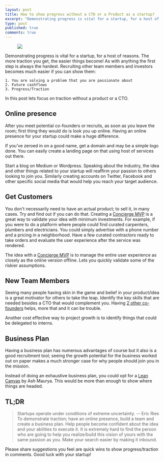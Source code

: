 ```yaml
---
layout: post
title: How to show progress without a CTO or a Product as a startup?
excerpt: "Demonstrating progress is vital for a startup, for a host of reasons. The more traction you get, the easier things become!"
type: post
published: true
comments: true
---
```


<figure>
	<img src="https://upload.wikimedia.org/wikipedia/commons/3/32/Roue_primitive.png">
</figure>

Demonstrating progress is vital for a startup, for a host of reasons. The more traction you get, the easier things become! 
As with anything the first step is always the hardest. Recruiting other team members and investors becomes much easier if you can show
them:

    1. You are solving a problem that you are passionate about
    2. Future cashflows
    3. Progress/Traction

In this post lets focus on traction without a product or a CTO.

## Online presence

After you meet potential co-founders or recruits, as soon as you leave the room; first thing they would do is look you up online. 
Having an online presence for your startup could make a huge difference.

If you've zeroed in on a good name, get a domain and may be a simple logo done. You can easily create a landing page on 
that using host of services out there. 

Start a blog on Medium or Wordpress. Speaking about the industry, the idea and other things related to your startup will
reaffirm your passion to others looking to join you. Similarly creating accounts on Twitter, Facebook and other specific
social media that would help you reach your target audience.

## Get Customers
You don't necessarily need to have an actual product; to sell it, in many cases. Try and find out if you can do that. Creating 
a <a href="" title="Concierge MVP" target="_blank">Concierge MVP</a> is a great way to validate your idea with minimum investments. For 
example, if you were to do a platform where people could find curated carpenters, plumbers and electricians. You could simply 
advertise with a phone number and a pricing in a neighborhood. Have a few curated contractors ready to take orders 
and evaluate the user experience after the service was rendered. 

The idea with a <a href="" title="Concierge MVP" target="_blank">Concierge MVP</a> is to manage the entire user experience as closely as the online 
version offline. Lets you quickly validate some of the riskier assumptions.

## New Team Members
Seeing many people having skin in the game and belief in your product/idea is a great motivator for others to take the
leap. Identify the key skills that are needed besides a CTO that would complement you. Having [2 other co-founders](http://onstartups.com/tabid/3339/bid/1242/What-s-The-Optimal-Number-Of-Co-Founders-For-A-Startup-2-09.aspx)
 helps, more that and it can be trouble.
 
Another cost effective way to project growth is to identify things that could be delegated to interns.

## Business Plan
Having a business plan has numerous advantages of course but it also is a good recruitment tool; seeing the growth potential
for the business worked out on paper makes a much stronger case for why people should join you in the mission.

Instead of doing an exhaustive business plan, you could opt for a <a href="https://www.linkedin.com/pulse/why-lean-canvas-vs-business-model-ash-maurya" title="Lean Canvas">
Lean Canvas</a> by Ash Maurya. This would be more than enough to show where things are headed.

## TL;DR

> Startups operate under conditions of extreme uncertainty. -- Eric Ries <br>
>    To demonstrate traction; have an online presence, build a team and create a business plan. Help people become confident 
>    about the idea and your abilities to execute it. It is extremely hard to find the person who are going to help you 
>    realize/build this vision of yours with the same passion as you. Make your search easier by making it inbound.


Please share suggestions you feel are quick wins to show progress/traction in comments. Good luck with your startup!
